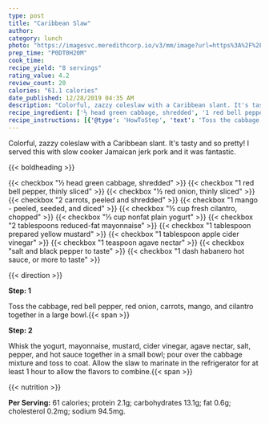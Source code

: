 ```yaml
---
type: post
title: "Caribbean Slaw"
author: 
category: lunch
photo: "https://imagesvc.meredithcorp.io/v3/mm/image?url=https%3A%2F%2Fimages.media-allrecipes.com%2Fuserphotos%2F2391805.jpg"
prep_time: "P0DT0H20M"
cook_time: 
recipe_yield: "8 servings"
rating_value: 4.2
review_count: 20
calories: "61.1 calories"
date_published: 12/28/2019 04:35 AM
description: "Colorful, zazzy coleslaw with a Caribbean slant. It's tasty and so pretty! I served this with slow cooker Jamaican jerk pork and it was fantastic."
recipe_ingredient: ['½ head green cabbage, shredded', '1 red bell pepper, thinly sliced', '½ red onion, thinly sliced', '2 carrots, peeled and shredded', '1 mango - peeled, seeded, and diced', '½ cup fresh cilantro, chopped', '⅓ cup nonfat plain yogurt', '2 tablespoons reduced-fat mayonnaise', '1 tablespoon prepared yellow mustard', '1 tablespoon apple cider vinegar', '1 teaspoon agave nectar', 'salt and black pepper to taste', '1 dash habanero hot sauce, or more to taste']
recipe_instructions: [{'@type': 'HowToStep', 'text': 'Toss the cabbage, red bell pepper, red onion, carrots, mango, and cilantro together in a large bowl.\n'}, {'@type': 'HowToStep', 'text': 'Whisk the yogurt, mayonnaise, mustard, cider vinegar, agave nectar, salt, pepper, and hot sauce together in a small bowl; pour over the cabbage mixture and toss to coat. Allow the slaw to marinate in the refrigerator for at least 1 hour to allow the flavors to combine.\n'}]
---
```


Colorful, zazzy coleslaw with a Caribbean slant. It's tasty and so pretty! I served this with slow cooker Jamaican jerk pork and it was fantastic. 

{{< boldheading >}}

{{< checkbox "½ head green cabbage, shredded" >}}
{{< checkbox "1  red bell pepper, thinly sliced" >}}
{{< checkbox "½  red onion, thinly sliced" >}}
{{< checkbox "2  carrots, peeled and shredded" >}}
{{< checkbox "1  mango - peeled, seeded, and diced" >}}
{{< checkbox "½ cup fresh cilantro, chopped" >}}
{{< checkbox "⅓ cup nonfat plain yogurt" >}}
{{< checkbox "2 tablespoons reduced-fat mayonnaise" >}}
{{< checkbox "1 tablespoon prepared yellow mustard" >}}
{{< checkbox "1 tablespoon apple cider vinegar" >}}
{{< checkbox "1 teaspoon agave nectar" >}}
{{< checkbox "salt and black pepper to taste" >}}
{{< checkbox "1 dash habanero hot sauce, or more to taste" >}}


{{< direction >}}

**Step: 1**

Toss the cabbage, red bell pepper, red onion, carrots, mango, and cilantro together in a large bowl.{{< span >}}

**Step: 2**

Whisk the yogurt, mayonnaise, mustard, cider vinegar, agave nectar, salt, pepper, and hot sauce together in a small bowl; pour over the cabbage mixture and toss to coat. Allow the slaw to marinate in the refrigerator for at least 1 hour to allow the flavors to combine.{{< span >}}

{{< nutrition >}}

**Per Serving:** 61 calories; protein 2.1g; carbohydrates 13.1g; fat 0.6g; cholesterol 0.2mg; sodium 94.5mg.
